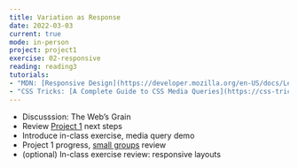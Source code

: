 ```yaml
---
title: Variation as Response
date: 2022-03-03
current: true
mode: in-person
project: project1
exercise: 02-responsive
reading: reading3
tutorials:
- "MDN: [Responsive Design](https://developer.mozilla.org/en-US/docs/Learn/CSS/CSS_layout/Responsive_Design) and [Beginner’s Guide to Media Queries](https://developer.mozilla.org/en-US/docs/Learn/CSS/CSS_layout/Media_queries)"
- "CSS Tricks: [A Complete Guide to CSS Media Queries](https://css-tricks.com/a-complete-guide-to-css-media-queries/#aa-anatomy-of-a-media-query)"
---
```


- Discusssion: The Web’s Grain
- Review [Project 1](/projects/project1/#week-3) next steps
- Introduce in-class exercise, media query demo
- Project 1 progress, [small groups](https://docs.google.com/spreadsheets/d/1WBiTwb1RcQhzgnds9JFp6vzfvYRPa4FVqLqSqKIMdIo/edit#gid=1990426172) review
- (optional) In-class exercise review: responsive layouts